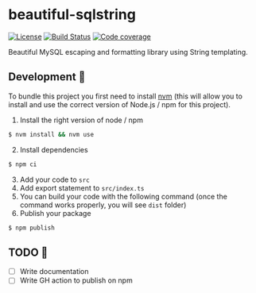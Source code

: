 # beautiful-sqlstring

[![License](https://img.shields.io/badge/License-Apache_2.0-blue.svg)](https://opensource.org/licenses/Apache-2.0)
[![Build Status](https://github.com/MarwanEB/beautiful-sqlstring/actions/workflows/main.yaml/badge.svg)](https://github.com/MarwanEB/beautiful-sqlstring/actions/workflows/main.yaml)
[![Code coverage](https://codecov.io/gh/MarwanEB/beautiful-sqlstring/graph/badge.svg?token=ZFK2TXK7D1)](https://codecov.io/gh/MarwanEB/beautiful-sqlstring)

Beautiful MySQL escaping and formatting library using String templating.

## Development 🔗

To bundle this project you first need to install [nvm](https://github.com/nvm-sh/nvm?tab=readme-ov-file#installing-and-updating) (this will allow you to install and use the correct version of Node.js / npm for this project).

1. Install the right version of node / npm

```sh
$ nvm install && nvm use
```

2. Install dependencies

```sh
$ npm ci
```

3. Add your code to `src`
4. Add export statement to `src/index.ts`
5. You can build your code with the following command (once the command works properly, you will see `dist` folder)
6. Publish your package

```zsh
$ npm publish
```

## TODO 📝

- [ ] Write documentation
- [ ] Write GH action to publish on npm

